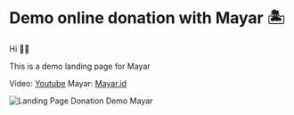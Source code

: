 # Demo online donation with Mayar 🏝️

Hi 👋🏻

This is a demo landing page for Mayar 

Video: [Youtube](https://www.youtube.com/channel/UCXOtCCPeHgB-_8vUaREQKSg/featured)
Mayar: [Mayar.id](https://mayar.id/en)

![Landing Page Donation Demo Mayar](/preview.png)
